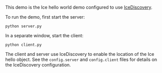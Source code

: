 This demo is the Ice hello world demo configured to use [IceDiscovery][1].

To run the demo, first start the server:

```
python server.py
```

In a separate window, start the client:

```
python client.py
```

The client and server use IceDiscovery to enable the location of the
Ice hello object. See the `config.server` and `config.client` files for
details on the IceDiscovery configuration.

[1]: https://doc.zeroc.com/ice/4.0/ice-plugins/icediscovery
